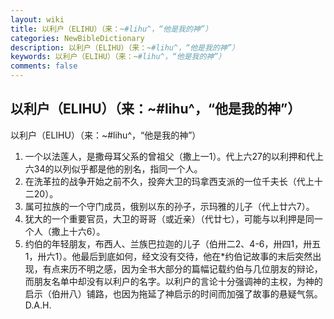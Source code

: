 ```yaml
---
layout: wiki
title: 以利户（ELIHU）（来：~#lihu^，“他是我的神”）
categories: NewBibleDictionary
description: 以利户（ELIHU）（来：~#lihu^，“他是我的神”）
keywords: 以利户（ELIHU）（来：~#lihu^，“他是我的神”）
comments: false
---
```


## 以利户（ELIHU）（来：~#lihu^，“他是我的神”）



以利户（ELIHU）（来：~#lihu^，“他是我的神”）
1. 一个以法莲人，是撒母耳父系的曾祖父（撒上一1）。代上六27的以利押和代上六34的以列似乎都是他的别名，指同一个人。
2. 在洗革拉的战争开始之前不久，投奔大卫的玛拿西支派的一位千夫长（代上十二20）。
3. 属可拉族的一个守门成员，俄别以东的孙子，示玛雅的儿子（代上廿六7）。
4. 犹大的一个重要官员，大卫的哥哥（或近亲）（代廿七），可能与以利押是同一个人（撒上十六6）。
5. 约伯的年轻朋友，布西人、兰族巴拉迦的儿子（伯卅二2、4-6，卅四1，卅五1，卅六1）。他最后到底如何，经文没有交待，他在*约伯记故事的末后突然出现，有点来历不明之感，因为全书大部分的篇幅记载约伯与几位朋友的辩论，而朋友名单中却没有以利户的名字。以利户的言论十分强调神的主权，为神的启示（伯卅八）铺路，也因为拖延了神启示的时间而加强了故事的悬疑气氛。
D.A.H.





